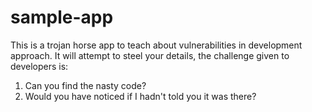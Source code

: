 # sample-app

This is a trojan horse app to teach about vulnerabilities in development approach.  It will attempt to steel your details, the challenge given to developers is:

1. Can you find the nasty code?
2. Would you have noticed if I hadn't told you it was there?
